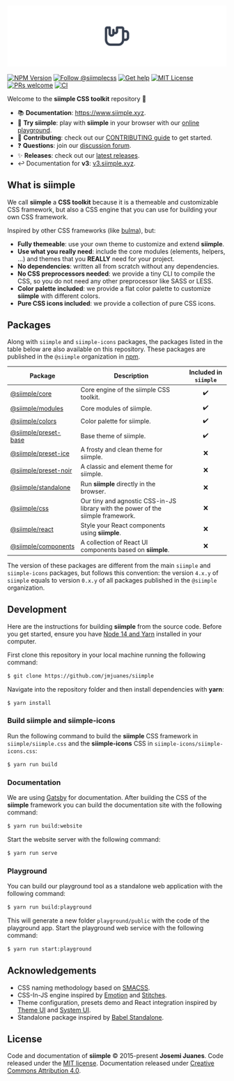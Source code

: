 ![Siimple header](./header.svg)

[![NPM Version](https://badgen.net/npm/v/siimple)](https://npmjs.com/package/siimple)
[![Follow @siimplecss](https://badgen.net/badge/Twitter/siimplecss/blue)](https://twitter.com/siimplecss)
[![Get help](https://badgen.net/badge/Discussions/Join%20us/cyan)](https://github.com/jmjuanes/siimple/discussions)
[![MIT License](https://badgen.net/github/license/jmjuanes/siimple)](https://github.com/jmjuanes/siimple)
[![PRs welcome](https://badgen.net/badge/PR/Welcome/green)](https://github.com/jmjuanes/siimple)
[![CI](https://github.com/jmjuanes/siimple/actions/workflows/ci.yml/badge.svg)](https://github.com/jmjuanes/siimple/actions/workflows/ci.yml)

Welcome to the **siimple CSS toolkit** repository :tada: 

- :books: **Documentation**: https://www.siimple.xyz.
- :pencil: **Try siimple**: play with **siimple** in your browser with our [online playground](https://www.siimple.xyz/playground).
- :pray: **Contributing**: check out our [CONTRIBUTING guide](/CONTRIBUTING.md) to get started.
- :question: **Questions**: join our [discussion forum](https://github.com/jmjuanes/siimple/discussions).
- :sparkles: **Releases**: check out our [latest releases](https://github.com/jmjuanes/siimple/releases).
- :leftwards_arrow_with_hook: Documentation for **v3**: [v3.siimple.xyz](https://v3.siimple.xyz).

## What is siimple

We call **siimple** a **CSS toolkit** because it is a themeable and customizable CSS framework, but also a CSS engine that you can use for building your own CSS framework.

Inspired by other CSS frameworks (like [bulma](https://bulma.io)), but:

- **Fully themeable**: use your own theme to customize and extend **siimple**. 
- **Use what you really need**: include the core modules (elements, helpers, ...) and themes that you **REALLY** need for your project.
- **No dependencies**: written all from scratch without any dependencies.
- **No CSS preprocessors needed**: we provide a tiny CLI to compile the CSS, so you do not need any other preprocessor like SASS or LESS.
- **Color palette included**: we provide a flat color palette to customize **siimple** with different colors.
- **Pure CSS icons included**: we provide a collection of pure CSS icons.

## Packages

Along with `siimple` and `siimple-icons` packages, the packages listed in the table below are also available on this repository. These packages are published in the `@siimple` organization in [npm](https://npmjs.com).

| Package | Description | Included in `siimple` |
|---------|-------------|:---------------------:|
| [@siimple/core](https://github.com/jmjuanes/siimple/tree/main/packages/core/) | Core engine of the siimple CSS toolkit. | :heavy_check_mark: |
| [@siimple/modules](https://github.com/jmjuanes/siimple/tree/main/packages/modules/) | Core modules of siimple. | :heavy_check_mark: |
| [@siimple/colors](https://github.com/jmjuanes/siimple/tree/main/packages/colors/) | Color palette for siimple. | :heavy_check_mark: |
| [@siimple/preset-base](https://github.com/jmjuanes/siimple/tree/main/packages/preset-base/) | Base theme of siimple. | :heavy_check_mark: |
| [@siimple/preset-ice](https://github.com/jmjuanes/siimple/tree/main/packages/preset-ice/) | A frosty and clean theme for siimple. | :x: |
| [@siimple/preset-noir](https://github.com/jmjuanes/siimple/tree/main/packages/preset-noir/) | A classic and element theme for siimple. | :x: |
| [@siimple/standalone](https://github.com/jmjuanes/siimple/tree/main/packages/standalone/) | Run **siimple** directly in the browser. | :x: |
| [@siimple/css](https://github.com/jmjuanes/siimple/tree/main/packages/css/) | Our tiny and agnostic CSS-in-JS library with the power of the siimple framework. | :x: |
| [@siimple/react](https://github.com/jmjuanes/siimple/tree/main/packages/react/) | Style your React components using **siimple**. | :x: |
| [@siimple/components](https://github.com/jmjuanes/siimple/tree/main/packages/components/) | A collection of React UI components based on **siimple**. | :x: |

The version of these packages are different from the main `siimple` and `siimple-icons` packages, but follows this convention: the version `4.x.y` of `siimple` equals to version `0.x.y` of all packages published in the `@siimple` organization.

## Development

Here are the instructions for building **siimple** from the source code. Before you get started, ensure you have [Node 14 and Yarn](https://nodejs.org/en/download/) installed in your computer.

First clone this repository in your local machine running the following command:

```bash
$ git clone https://github.com/jmjuanes/siimple
```

Navigate into the repository folder and then install dependencies with **yarn**:

```bash
$ yarn install
```

### Build siimple and siimple-icons

Run the following command to build the **siimple** CSS framework in `siimple/siimple.css` and the **siimple-icons** CSS in `siimple-icons/siimple-icons.css`:

```bash
$ yarn run build
```

### Documentation

We are using [Gatsby](https://www.gatsbyjs.com/) for documentation. After building the CSS of the **siimple** framework you can build the documentation site with the following command:

```bash
$ yarn run build:website
```

Start the website server with the following command:

```bash
$ yarn run serve
```

### Playground

You can build our playground tool as a standalone web application with the following command:

```bash
$ yarn run build:playground
```

This will generate a new folder `playground/public` with the code of the playground app. Start the playground web service with the following command:

```bash
$ yarn run start:playground
``` 

## Acknowledgements

- CSS naming methodology based on [SMACSS](http://smacss.com).
- CSS-In-JS engine inspired by [Emotion](https://emotion.sh) and [Stitches](https://stitches.dev).
- Theme configuration, presets demo and React integration inspired by [Theme UI](https://theme-ui.com) and [System UI](https://system-ui.com).
- Standalone package inspired by [Babel Standalone](https://babel.dev).

## License

Code and documentation of **siimple** &copy; 2015-present **Josemi Juanes**. Code released under the [MIT license](./LICENSE). Documentation released under [Creative Commons Attribution 4.0](https://creativecommons.org/licenses/by/4.0/).
